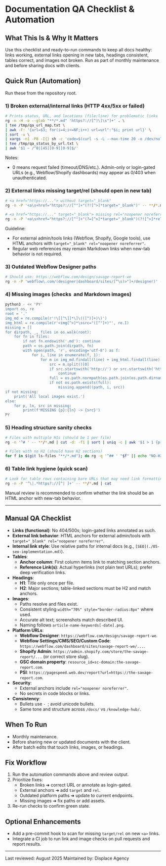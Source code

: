 # Documentation QA Checklist & Automation

## What This Is & Why It Matters
Use this checklist and ready-to-run commands to keep all docs healthy: links working, external links opening in new tabs, headings consistent, tables correct, and images not broken. Run as part of monthly maintenance and before sharing docs with clients.

## Quick Run (Automation)
Run these from the repository root.

### 1) Broken external/internal links (HTTP 4xx/5xx or failed)
```bash
# Prints status, URL, and locations (file:line) for problematic links
rg -n -H -o --glob "**/*.md" 'https?://[^)\]\s"]+' . \
| tee /tmp/qa_url_map.txt \
| awk -F: '{url=$3; for(i=4;i<=NF;i++) url=url":"$i; print url}' \
| sort -u \
| xargs -n1 -P8 -I{} sh -c 'code=$(curl -s -L --max-time 20 -o /dev/null -w "%{http_code}" "{}" || echo 0); echo "$code {}"' \
| tee /tmp/qa_status_by_url.txt \
| awk '$1 ~ /^0|[45][0-9][0-9]$/'
```
Notes:
- 0 means request failed (timeout/DNS/etc.). Admin-only or login-gated URLs (e.g., Webflow/Shopify dashboards) may appear as 0/403 when unauthenticated.

### 2) External <a> links missing target/rel (should open in new tab)
```bash
# <a href="https://..."> without target="_blank"
rg -n -P '<a\s+href="https?://[^"]+"(?![^>]*target="_blank")' -- **/*.md | cat

# <a href="https://..." target="_blank"> missing rel="noopener noreferrer"
rg -n -P '<a\s+href="https?://[^"]+"(?=[^>]*target="_blank")(?![^>]*rel="noopener noreferrer")' -- **/*.md | cat
```
Guideline:
- For external admin/tools links (Webflow, Shopify, Google tools), use HTML anchors with `target="_blank" rel="noopener noreferrer"`.
- Regular web references may remain Markdown links when new-tab behavior is not required.

### 3) Outdated Webflow Designer paths
```bash
# Should use: https://webflow.com/design/savage-report-we
rg -n -P 'webflow\.com/(designer|dashboard/sites/[^\s)>"]+/designer)' -- **/*.md | cat
```

### 4) Missing images (checks <img> and Markdown images)
```bash
python3 - << 'PY'
import os, re
root = '.'
img_md = re.compile(r'!\[[^\]]*\]\(([^)]+)\)')
img_html = re.compile(r'<img[^>]*\ssrc="([^"]+)"', re.I)
missing = []
for dirpath, _, files in os.walk(root):
    for fn in files:
        if not fn.endswith('.md'): continue
        path = os.path.join(dirpath, fn)
        with open(path, 'r', encoding='utf-8') as f:
            for i, line in enumerate(f, 1):
                for m in img_md.findall(line) + img_html.findall(line):
                    src = m.split()[0]
                    if src.startswith('http://') or src.startswith('https://'):
                        continue
                    full = os.path.normpath(os.path.join(os.path.dirname(path), src))
                    if not os.path.exists(full):
                        missing.append((path, i, src))
if not missing:
    print('All local images exist.')
else:
    for p, ln, src in missing:
        print(f'MISSING {p}:{ln} -> {src}')
PY
```

### 5) Heading structure sanity checks
```bash
# Files with multiple H1s (should be 1 per file)
rg -n '^# ' -- **/*.md | cut -d: -f1 | sort | uniq -c | awk '$1 > 1 {print $0}' | cat

# Files with no H2 (should have H2 sections)
for f in $(git ls-files "**/*.md"); do rg -q '^## ' "$f" || echo "NO-H2: $f"; done | cat
```

### 6) Table link hygiene (quick scan)
```bash
# Look for table rows containing bare URLs that may need link formatting
rg -n -P '^\|.*https?://[^| ]+' -- **/*.md | cat
```
Manual review is recommended to confirm whether the link should be an HTML anchor with new-tab behavior.

---

## Manual QA Checklist
- **Links (functional)**: No 404/500s; login-gated links annotated as such.
- **External link behavior**: HTML anchors for external admin/tools with `target="_blank" rel="noopener noreferrer"`.
- **Internal link style**: Use relative paths for internal docs (e.g., `[SEO](./05-seo-implementation.md)`).
- **Tables**:
  - **Anchor column**: First column items link to matching section anchors.
  - **Reference Link(s)**: Actual hyperlinks (not plain text URLs); prefer deep verification links.
- **Headings**:
  - **H1**: Title only once per file.
  - **H2**: Major sections; table-linked sections must be H2 and match anchors.
- **Images**:
  - Paths resolve and files exist.
  - Consistent styling `width="70%" style="border-radius:8px"` where used.
  - Accurate alt text; screenshots match described UI.
  - Naming follows `article-name-keywords[-date].png`.
- **Platform URLs**:
  - **Webflow Designer**: `https://webflow.com/design/savage-report-we`.
  - **Webflow Settings/CMS/SEO/Custom Code**: `https://webflow.com/dashboard/sites/savage-report-we/...`.
  - **Shopify Admin**: `https://admin.shopify.com/store/the-savage-report/...` (or correct store slug).
  - **GSC domain property**: `resource_id=sc-domain:the-savage-report.com`.
  - **PSI**: `https://pagespeed.web.dev/report?url=https://the-savage-report.com`.
- **Security**:
  - External anchors include `rel="noopener noreferrer"`.
  - No secrets in code blocks or links.
- **Consistency**:
  - Bullets use `- `; avoid unicode bullets.
  - Same tone and structure across `/docs/` vs `/knowledge-hub/`.

## When To Run
- Monthly maintenance.
- Before sharing new or updated documents with the client.
- After batch edits that touch links, images, or headings.

## Fix Workflow
1. Run the automation commands above and review output.
2. Prioritize fixes:
   - Broken links ➜ correct URL or annotate as login-gated.
   - External anchors ➜ add `target` and `rel`.
   - Outdated platform paths ➜ update to current endpoints.
   - Missing images ➜ fix paths or add assets.
3. Re-run checks to confirm green state.

## Optional Enhancements
- Add a pre-commit hook to scan for missing `target/rel` on new `<a>` links.
- Integrate a CI job to run link and image checks on pull requests and report results.

---

Last reviewed: August 2025
Maintained by: Displace Agency
